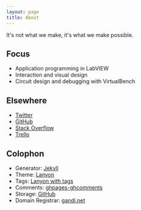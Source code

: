 ```yaml
---
layout: page
title: About
---
```


It's not what we make, it's what we make possible.

## Focus

* Application programming in LabVIEW
* Interaction and visual design
* Circuit design and debugging with VirtualBench

## Elsewhere

* [Twitter](https://twitter.com/wireddown)
* [GitHub](https://github.com/wireddown)
* [Stack Overflow](http://stackoverflow.com/users/616838/joe-friedrichsen)
* [Trello](https://trello.com/wireddown)

## Colophon

* Generator: [Jekyll](http://jekyllrb.com/)
* Theme: [Lanyon](https://github.com/poole/lanyon)
* Tags: [Lanyon with tags](https://github.com/wireddown/wireddown.github.io/tree/feature_tags)
* Comments: [ghpages-ghcomments](https://github.com/wireddown/ghpages-ghcomments)
* Storage: [GitHub](https://github.com/wireddown/wireddown.github.io)
* Domain Registrar: [gandi.net](http://www.gandi.net/)
